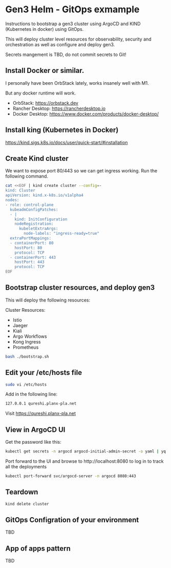 # Gen3 Helm - GitOps exmample

Instructions to bootstrap a gen3 cluster using ArgoCD and KIND (Kubernetes in docker) using GitOps. 

This will deploy cluster level resources for observability, security and orchestration as well as configure and deploy gen3. 

Secrets mangement is TBD, do not commit secrets to Git! 

## Install Docker or similar. 

I personally have been OrbStack lately, works insanely well with M1. 

But any docker runtime will work. 

- OrbStack: https://orbstack.dev 
- Rancher Desktop: https://rancherdesktop.io
- Docker Desktop: https://www.docker.com/products/docker-desktop/


## Install king (Kubernetes in Docker)

https://kind.sigs.k8s.io/docs/user/quick-start/#installation

## Create Kind cluster

We want to expose port 80/443 so we can get ingress working. Run the following command.

```bash
cat <<EOF | kind create cluster --config=-
kind: Cluster
apiVersion: kind.x-k8s.io/v1alpha4
nodes:
- role: control-plane
  kubeadmConfigPatches:
  - |
    kind: InitConfiguration
    nodeRegistration:
      kubeletExtraArgs:
        node-labels: "ingress-ready=true"
  extraPortMappings:
  - containerPort: 80
    hostPort: 80
    protocol: TCP
  - containerPort: 443
    hostPort: 443
    protocol: TCP
EOF
```

## Bootstrap cluster resources, and deploy gen3 

This will deploy the following resources: 

Cluster Resources:
- Istio
- Jaeger
- Kiali
- Argo Workflows
- Kong Ingress
- Prometheus


```bash
bash ./bootstrap.sh
```

## Edit your /etc/hosts file

```bash
sudo vi /etc/hosts
```

Add in the following line: 

```bash
127.0.0.1 qureshi.planx-pla.net
```

Visit https://qureshi.planx-pla.net 

## View in ArgoCD UI

Get the password like this: 

```bash
kubectl get secrets -n argocd argocd-initial-admin-secret -o yaml | yq -r .data.password | base64 -d | xargs echo
```

Port forward to the UI and browse to http://localhost:8080 to log in to track all the deployments

```bash
kubectl port-forward svc/argocd-server -n argocd 8080:443
```

## Teardown

```bash
kind delete cluster
```

## GitOps Configration of your environment

TBD

## App of apps pattern

TBD